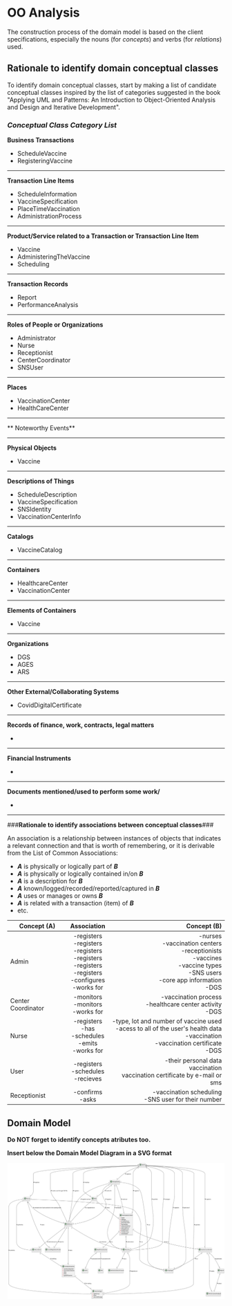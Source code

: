 # OO Analysis #

The construction process of the domain model is based on the client specifications, especially the nouns (for _concepts_) and verbs (for _relations_) used. 

## Rationale to identify domain conceptual classes ##
To identify domain conceptual classes, start by making a list of candidate conceptual classes inspired by the list of categories suggested in the book "Applying UML and Patterns: An Introduction to Object-Oriented Analysis and Design and Iterative Development". 


### _Conceptual Class Category List_ ###

**Business Transactions**

* ScheduleVaccine
* RegisteringVaccine

---

**Transaction Line Items**

* ScheduleInformation
* VaccineSpecification
* PlaceTimeVaccination
* AdministrationProcess

---

**Product/Service related to a Transaction or Transaction Line Item**

* Vaccine
* AdministeringTheVaccine
* Scheduling

---


**Transaction Records**

* Report
* PerformanceAnalysis
---  


**Roles of People or Organizations**

* Administrator 
* Nurse 
* Receptionist
* CenterCoordinator
* SNSUser

---


**Places**

* VaccinationCenter
* HealthCareCenter

---

** Noteworthy Events**



---


**Physical Objects**

* Vaccine
    
---


**Descriptions of Things**

* ScheduleDescription
* VaccineSpecification
* SNSIdentity
* VaccinationCenterInfo

---


**Catalogs**

* VaccineCatalog

---


**Containers**

* HealthcareCenter
* VaccinationCenter

---


**Elements of Containers**

* Vaccine

---


**Organizations**

* DGS
* AGES
* ARS

---

**Other External/Collaborating Systems**

* CovidDigitalCertificate


---


**Records of finance, work, contracts, legal matters**

* 

---


**Financial Instruments**

*  

---


**Documents mentioned/used to perform some work/**

* 
---



###**Rationale to identify associations between conceptual classes**###

An association is a relationship between instances of objects that indicates a relevant connection and that is worth of remembering, or it is derivable from the List of Common Associations: 

+ **_A_** is physically or logically part of **_B_**
+ **_A_** is physically or logically contained in/on **_B_**
+ **_A_** is a description for **_B_**
+ **_A_** known/logged/recorded/reported/captured in **_B_**
+ **_A_** uses or manages or owns **_B_**
+ **_A_** is related with a transaction (item) of **_B_**
+ etc.



| Concept (A) 		        |                                                       Association   	                                                       |                                                                                                                              Concept (B) |
|-----------------------|:---------------------------------------------------------------------------------------------------------------------------:|-----------------------------------------------------------------------------------------------------------------------------------------:|
| Admin  	              | -registers<br/>-registers<br/>-registers<br/>-registers<br/>-registers<br/>-registers<br/>-configures<br/>-works for   		 	 |   -nurses<br/>-vaccination centers<br/>-receptionists<br/>-vaccines<br/>-vaccine types<br/>-SNS users<br/>-core app information<br/>-DGS |
| Center Coordinator  	 |                                           -monitors<br/>-monitors<br/>-works for                                            |                                                                            -vaccination process<br/>-healthcare center activity<br/>-DGS |
| Nurse	                |     -registers<br/>-has<br/>-schedules<br/>-emits<br/>-works for                                                  		 	      | -type, lot and number of vaccine used<br/>-acess to all of the user's health data<br/>-vaccination<br/>-vaccination certificate<br/>-DGS |
| User	                 |                                         -registers<br/>-schedules<br/>-recieves		 	                                         |                                                        -their personal data<br/>vaccination<br/>vaccination certificate by e-mail or sms |
| Receptionist 	        |                                                 -confirms<br/>-asks    		 	                                                 |                                                                                   -vaccination scheduling<br/>-SNS user for their number |



## Domain Model

**Do NOT forget to identify concepts atributes too.**

**Insert below the Domain Model Diagram in a SVG format**

![DM.svg](DM.svg)



